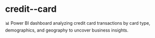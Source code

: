 # credit--card
📊 Power BI dashboard analyzing credit card transactions by card type, demographics, and geography to uncover business insights.
